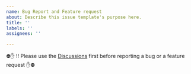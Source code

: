 ```yaml
---
name: Bug Report and Feature request
about: Describe this issue template's purpose here.
title: ''
labels: ''
assignees: ''

---
```


⛔✋  !! Please use the [Discussions](https://github.com/danchitnis/EEsim/discussions) first before reporting a bug or a feature request ✋⛔
